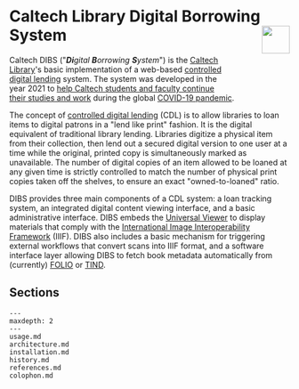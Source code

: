 Caltech Library Digital Borrowing System<img width="50em" align="right" style="display: block; margin: auto auto 2em 2em"  src="_static/media/dibs-icon.svg">
========================================

Caltech DIBS ("_**Di**gital **B**orrowing **S**ystem_") is the [Caltech Library](https://www.library.caltech.edu)'s basic implementation of a web-based [controlled digital lending](https://en.wikipedia.org/wiki/Controlled_digital_lending) system.  The system was developed in the year 2021 to [help Caltech students and faculty continue their studies and work](https://www.library.caltech.edu/DIBS-overview) during the global [COVID-19 pandemic](https://www.who.int/emergencies/diseases/novel-coronavirus-2019).

The concept of [controlled digital lending](https://controlleddigitallending.org) (CDL) is to allow libraries to loan items to digital patrons in a "lend like print" fashion.  It is the digital equivalent of traditional library lending. Libraries digitize a physical item from their collection, then lend out a secured digital version to one user at a time while the original, printed copy is simultaneously marked as unavailable. The number of digital copies of an item allowed to be loaned at any given time is strictly controlled to match the number of physical print copies taken off the shelves, to ensure an exact "owned-to-loaned" ratio.

DIBS provides three main components of a CDL system: a loan tracking system, an integrated digital content viewing interface, and a basic administrative interface.  DIBS embeds the [Universal Viewer](http://universalviewer.io) to display materials that comply with the [International Image Interoperability Framework](https://iiif.io) (IIIF). DIBS also includes a basic mechanism for triggering external workflows that convert scans into IIIF format, and a software interface layer allowing DIBS to fetch book metadata automatically from (currently) [FOLIO](https://www.folio.org) or [TIND](https://tind.io).

## Sections

```{toctree}
---
maxdepth: 2
---
usage.md
architecture.md
installation.md
history.md
references.md
colophon.md
```
